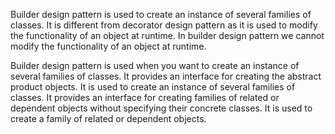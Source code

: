 Builder design pattern is used to create an instance of several families of classes.
It is different from decorator design pattern as it is used to modify the functionality of an object at runtime.
In builder design pattern we cannot modify the functionality of an object at runtime.

Builder design pattern is used when you want to create an instance of several families of classes.
It provides an interface for creating the abstract product objects.
It is used to create an instance of several families of classes.
It provides an interface for creating families of related or dependent objects without specifying their concrete classes.
It is used to create a family of related or dependent objects.

